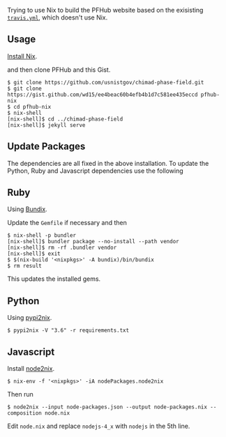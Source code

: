 Trying to use Nix to build the PFHub website based on the exisisting [`travis.yml`](https://github.com/usnistgov/chimad-phase-field/blob/master/.travis.yml), which doesn't use Nix.

## Usage

[Install Nix](https://nixos.org/nix/manual/#chap-quick-start).

and then clone PFHub and this Gist.

    $ git clone https://github.com/usnistgov/chimad-phase-field.git
    $ git clone https://gist.github.com/wd15/ee4beac60b4efb4b1d7c581ee435eccd pfhub-nix
    $ cd pfhub-nix
    $ nix-shell
    [nix-shell]$ cd ../chimad-phase-field
    [nix-shell]$ jekyll serve

## Update Packages

The dependencies are all fixed in the above installation. To update
the Python, Ruby and Javascript dependencies use the following

## Ruby

Using [Bundix](https://github.com/manveru/bundix).

Update the `Gemfile` if necessary and then

    $ nix-shell -p bundler
    [nix-shell]$ bundler package --no-install --path vendor
    [nix-shell]$ rm -rf .bundler vendor
    [nix-shell]$ exit
    $ $(nix-build '<nixpkgs>' -A bundix)/bin/bundix
    $ rm result

This updates the installed gems.

## Python

Using [pypi2nix](https://github.com/garbas/pypi2nix).

    $ pypi2nix -V "3.6" -r requirements.txt

## Javascript

Install [node2nix](https://github.com/svanderburg/node2nix).

    $ nix-env -f '<nixpkgs>' -iA nodePackages.node2nix

Then run

    $ node2nix --input node-packages.json --output node-packages.nix --composition node.nix

Edit `node.nix` and replace `nodejs-4_x` with `nodejs` in the 5th
line.